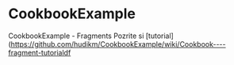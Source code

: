 # CookbookExample
CookbookExample - Fragments
Pozrite si [tutorial](https://github.com/hudikm/CookbookExample/wiki/Cookbook----fragment-tutorialdf

